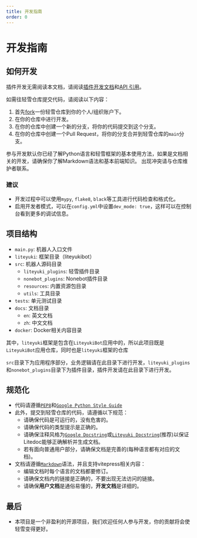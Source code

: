 ```yaml
---
title: 开发指南
order: 0
---
```

# 开发指南

## 如何开发
插件开发无需阅读本文档，请阅读[插件开发文档](./plugin)和[API 引用](./api/)。

如需往轻雪仓库提交代码，请阅读以下内容：
1. 首先[fork](https://github.com/LiteyukiStudio/LiteyukiBot/fork)一份轻雪仓库到你的个人/组织账户下。
2. 在你的仓库中进行开发。
3. 在你的仓库中创建一个新的分支，将你的代码提交到这个分支。
4. 在你的仓库中创建一个Pull Request，将你的分支合并到轻雪仓库的`main`分支。

参与开发默认你已经了解Python语言和轻雪框架的基本使用方法，如果是文档相关的开发，请确保你了解Markdown语法和基本前端知识。
出现冲突请与仓库维护者联系。

### 建议
- 开发过程中可以使用`mypy`, `flake8`, `black`等工具进行代码检查和格式化。
- 启用开发者模式，可以在`config.yml`中设置`dev_mode: true`，这样可以在控制台看到更多的调试信息。

## 项目结构
- `main.py`: 机器人入口文件
- `liteyuki`: 框架目录（liteyukibot）
- `src`: 机器人源码目录
  - `liteyuki_plugins`: 轻雪插件目录
  - `nonebot_plugins`: Nonebot插件目录
  - `resources`: 内置资源包目录
  - `utils`: 工具目录
- `tests`: 单元测试目录
- `docs`: 文档目录
  - `en`: 英文文档
  - `zh`: 中文文档
- `docker`: Docker相关内容目录

其中，`liteyuki`框架是包含在`LiteyukiBot`应用中的，所以此项目既是`LiteyukiBot`应用仓库，同时也是`liteyuki`框架的仓库

`src`目录下为应用程序部分，业务逻辑请在此目录下进行开发，`liteyuki_plugins`和`nonebot_plugins`目录下为插件目录，插件开发请在此目录下进行开发。

## 规范化
- 代码请遵循[`PEP8`](https://pep8.org/)和[`Google Python Style Guide`](https://google.github.io/styleguide/pyguide.html)
- 此外，提交到轻雪仓库的代码，请遵循以下规范：
  - 请确保代码是可运行的，没有危害的。
  - 请确保代码的类型提示是正确的。
  - 请确保注释风格为[`Google Docstring`](https://google.github.io/styleguide/pyguide.html)或[`Liteyuki Docstring`](https://github.com/LiteyukiStudio/litedoc?tab=readme-ov-file#liteyuki-docstring)(推荐)以保证Litedoc能够正确解析并生成文档。
  - 若有面向普通用户部分，请确保文档是完善的(每种语言都有对应的文档)。
- 文档请遵循[`Markdown`](https://www.markdownguide.org/)语法，并且支持vitepress相关内容：
  - 编辑文档时每个语言的文档都要修订。
  - 请确保文档内的链接是正确的，不要出现无法访问的链接。
  - 请确保**用户文档**是通俗易懂的，**开发文档**是详细的。

## 最后
- 本项目是一个非盈利的开源项目，我们欢迎任何人参与开发，你的贡献将会使轻雪变得更好。
